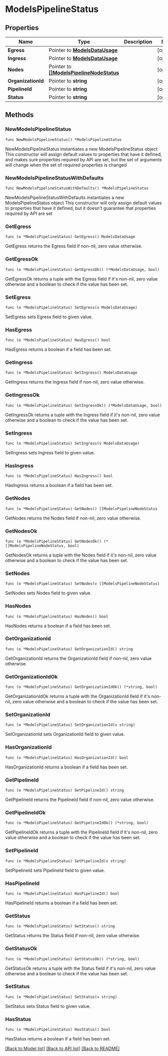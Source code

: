# ModelsPipelineStatus

## Properties

Name | Type | Description | Notes
------------ | ------------- | ------------- | -------------
**Egress** | Pointer to [**ModelsDataUsage**](ModelsDataUsage.md) |  | [optional] 
**Ingress** | Pointer to [**ModelsDataUsage**](ModelsDataUsage.md) |  | [optional] 
**Nodes** | Pointer to [**[]ModelsPipelineNodeStatus**](ModelsPipelineNodeStatus.md) |  | [optional] 
**OrganizationId** | Pointer to **string** |  | [optional] 
**PipelineId** | Pointer to **string** |  | [optional] 
**Status** | Pointer to **string** |  | [optional] 

## Methods

### NewModelsPipelineStatus

`func NewModelsPipelineStatus() *ModelsPipelineStatus`

NewModelsPipelineStatus instantiates a new ModelsPipelineStatus object
This constructor will assign default values to properties that have it defined,
and makes sure properties required by API are set, but the set of arguments
will change when the set of required properties is changed

### NewModelsPipelineStatusWithDefaults

`func NewModelsPipelineStatusWithDefaults() *ModelsPipelineStatus`

NewModelsPipelineStatusWithDefaults instantiates a new ModelsPipelineStatus object
This constructor will only assign default values to properties that have it defined,
but it doesn't guarantee that properties required by API are set

### GetEgress

`func (o *ModelsPipelineStatus) GetEgress() ModelsDataUsage`

GetEgress returns the Egress field if non-nil, zero value otherwise.

### GetEgressOk

`func (o *ModelsPipelineStatus) GetEgressOk() (*ModelsDataUsage, bool)`

GetEgressOk returns a tuple with the Egress field if it's non-nil, zero value otherwise
and a boolean to check if the value has been set.

### SetEgress

`func (o *ModelsPipelineStatus) SetEgress(v ModelsDataUsage)`

SetEgress sets Egress field to given value.

### HasEgress

`func (o *ModelsPipelineStatus) HasEgress() bool`

HasEgress returns a boolean if a field has been set.

### GetIngress

`func (o *ModelsPipelineStatus) GetIngress() ModelsDataUsage`

GetIngress returns the Ingress field if non-nil, zero value otherwise.

### GetIngressOk

`func (o *ModelsPipelineStatus) GetIngressOk() (*ModelsDataUsage, bool)`

GetIngressOk returns a tuple with the Ingress field if it's non-nil, zero value otherwise
and a boolean to check if the value has been set.

### SetIngress

`func (o *ModelsPipelineStatus) SetIngress(v ModelsDataUsage)`

SetIngress sets Ingress field to given value.

### HasIngress

`func (o *ModelsPipelineStatus) HasIngress() bool`

HasIngress returns a boolean if a field has been set.

### GetNodes

`func (o *ModelsPipelineStatus) GetNodes() []ModelsPipelineNodeStatus`

GetNodes returns the Nodes field if non-nil, zero value otherwise.

### GetNodesOk

`func (o *ModelsPipelineStatus) GetNodesOk() (*[]ModelsPipelineNodeStatus, bool)`

GetNodesOk returns a tuple with the Nodes field if it's non-nil, zero value otherwise
and a boolean to check if the value has been set.

### SetNodes

`func (o *ModelsPipelineStatus) SetNodes(v []ModelsPipelineNodeStatus)`

SetNodes sets Nodes field to given value.

### HasNodes

`func (o *ModelsPipelineStatus) HasNodes() bool`

HasNodes returns a boolean if a field has been set.

### GetOrganizationId

`func (o *ModelsPipelineStatus) GetOrganizationId() string`

GetOrganizationId returns the OrganizationId field if non-nil, zero value otherwise.

### GetOrganizationIdOk

`func (o *ModelsPipelineStatus) GetOrganizationIdOk() (*string, bool)`

GetOrganizationIdOk returns a tuple with the OrganizationId field if it's non-nil, zero value otherwise
and a boolean to check if the value has been set.

### SetOrganizationId

`func (o *ModelsPipelineStatus) SetOrganizationId(v string)`

SetOrganizationId sets OrganizationId field to given value.

### HasOrganizationId

`func (o *ModelsPipelineStatus) HasOrganizationId() bool`

HasOrganizationId returns a boolean if a field has been set.

### GetPipelineId

`func (o *ModelsPipelineStatus) GetPipelineId() string`

GetPipelineId returns the PipelineId field if non-nil, zero value otherwise.

### GetPipelineIdOk

`func (o *ModelsPipelineStatus) GetPipelineIdOk() (*string, bool)`

GetPipelineIdOk returns a tuple with the PipelineId field if it's non-nil, zero value otherwise
and a boolean to check if the value has been set.

### SetPipelineId

`func (o *ModelsPipelineStatus) SetPipelineId(v string)`

SetPipelineId sets PipelineId field to given value.

### HasPipelineId

`func (o *ModelsPipelineStatus) HasPipelineId() bool`

HasPipelineId returns a boolean if a field has been set.

### GetStatus

`func (o *ModelsPipelineStatus) GetStatus() string`

GetStatus returns the Status field if non-nil, zero value otherwise.

### GetStatusOk

`func (o *ModelsPipelineStatus) GetStatusOk() (*string, bool)`

GetStatusOk returns a tuple with the Status field if it's non-nil, zero value otherwise
and a boolean to check if the value has been set.

### SetStatus

`func (o *ModelsPipelineStatus) SetStatus(v string)`

SetStatus sets Status field to given value.

### HasStatus

`func (o *ModelsPipelineStatus) HasStatus() bool`

HasStatus returns a boolean if a field has been set.


[[Back to Model list]](../README.md#documentation-for-models) [[Back to API list]](../README.md#documentation-for-api-endpoints) [[Back to README]](../README.md)


